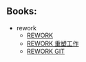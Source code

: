 ## Books:
* rework
    * [REWORK](http://37signals.com/rework/)
    * [REWORK 重塑工作](http://www.v2ex.com/rework)
    * [REWORK GIT](https://github.com/livid/rework)
